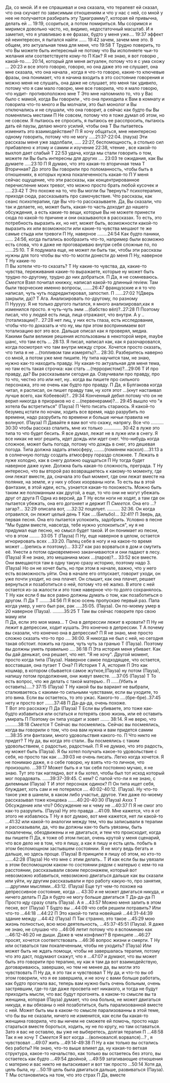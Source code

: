 Да, со мной. И я ее спрашивал и она сказала, что терапевт ей сказал, что она скучает по
зависимым отношениям и что у нас с ней, со мной у нее не получается разбирать эту
?диаграмму?, которая ей привычна, делать ей … 19:19, ссориться, а потом помириться. Мы
ссоримся и миримся довольно часто, но, видимо, недостаточный масштаб. И я заметил, что я
улавливаю в ее фразах, будто у меня уже…. 19:37 эффект ей неинтересен, я пытался найти
…… 19:42 зачем, зачем мне это. В общем, это актуальная тема для меня, что 19:58
Т
Трудно поверить, то что Вы можете быть интересный не потому что Вы исполняете чьи-то
желания или соответствуете кому-то
П
Как? Я не знаю, я вот говорю , какой-то….. 20:14, который для меня актуален, потому что я с
ума схожу … 20:23 и все этого говорю, говорю, но она даже это не слушает, она мне сказала,
что она начала , когда я что-то говорю, какие-то ключевые фразы, она понимает, что я начина
входить в это состояние говорения и можно меня не слушать, она даже не слушает, это меня
так удивило, потому что я сам мало говорю, мне все говорила, что я мало говорю, что нудит-
противоположно мне
Т
Это мне напомнило то, что у Вас было с мамой, когда Вы говорили , что она приходила к Вам
в комнату и говорила что-то много и Вы молчали, это был монолог и Вы отключались и не
слушали, что она говорит, а сейчас как будто бы Вы поменялись местами
П
Не совсем, потому что я тоже думал об этом, но не совсем. Я пытаюсь ее спросить, я
пытаюсь ее расспросить, пытаюсь дать ей паузы, делаю много усилий, чтобы она
Т
Вы пытаетесь изменить это взаимодействие?
П
Я хочу общаться, мне неинтересно одному говорить, потому что не могу …..21:37-22:04.
(пауза) Эти рассказы меня уже задолбали, ….. 22:27, беспомощность, а столько сил
прибавлено к этому и самим и изучение 22:38, чтение , все какой-то выхлоп дает слабый
Т
22:53 удача, когда мы стали говорить о том, можете ли Вы быть интересны для других ….
23:03 те ожидания, как Вы думаете …..23:10
П
Я думаю, что это какая-то вторичная тема
Т
Вторичная? До этого Вы говорили про поломанность, чтобы быть в отношениях, в которых
нужна покалеченность какая-то
П
У меня сейчас ощущение, что эти рассказы, как концентрированное перечисление моих
тревог, что можно просто брать любой кусочек и …..23:42
Т
Это похоже на то, что Вы могли бы ?вернуть? психотерапию, приходя сюда, рассказывать про
самочувствие. Что рассказы, как сеанс психотерапии, где Вы что-то рассказываете. Да, Вы
сказали, что так и делаете, но, может быть, какая-то часть доходит до нашего обсуждения, а
есть какие-то вещи, которые Вы не можете принести сюда по какой-то причине и они
оказываются в рассказах. То есть, это потребность выразить их, но нет, может быть,
возможности какой-то выразить их или возможности или какие-то чувства мешают те же
самые стыда или тревоги
П
Ну, наверное ……..24:54
Как будто паники,
...... 24:56, когда пытались вообразить что-то,  например были возможно есть слова, что я даже не проговариваю внутри себя сложные по, по ......25:10. 
Т
Я подумала еще, не может ли быть так, чтобы эти рассказы нужны для того чтобы вы что-то могли донести до меня
П
Ну, наверное
Т
Ну какие-то  
П
Вы хотели что-то сказать?
Т
Ну какие-то чувства, да, какие-то чувства, переживания какие-то выражаете, которые ну может быть трудно по-другому, трудно до них добраться.
П
Да, я не сомневаюсь. *Смеется* Взял почитал книжку, написал какой-то длинный review.  Там были творческие именно вопросы, .......26:47 французские и я то что написал, чуть чуть подредактировал, запостил. 
П
......27:02 ?(Дверь закрыли, да)?
Т
Ага. Анализировать по-другому, по разному  
П
Нууууу. Я не только другого пытался, я много анализировал,как я изменился просто. я чуть-чуть эмм ...(бабство вёл)?..27:28
П
Поэтому писал, что у людей есть лица, лица отражают, что внутри. А у ..(тотализации)?.. 27:28 нет лиц, у них есть глаза, есть исследование, чтобы что-то доказать и что ну, мы при этом воспринимаем вот тотализацию вот это все. Дальше описал как я проверял, медиа. Какими были великие решения использованы в некоторой мере, maybe шанс, что там есть ... 28:13. Я писал, написал как, как я разочаровался, когда посмотрел что там внутри между строк. Хочется просто сказать, что типа я не ...(топливом там измерять)?... 28:30. Разберитесь наверно со мной, а потом уже мне пишите. Ну типа научится там, не знаю, нужно как-то находить правду. Ну какая-то актуальная для меня тема, но там есть такая строчка: как стать ...(террористом)?...29:06
Т
И про правду, да? Вы рассказывали сегодня да. Озвучивали про правду, про то что, честно это или нет, ну.. когда вы пишете про сильного персонажа, это не очень как будто про правду.
П
Да, я Булгакова когда читал, я расписал, он пишет правду там, ну хотя этот ...(кнут настаивал лучше всего, как Кобеевой)?.. 29:34 Конченный дебил  потому что он не верил никогда в призраков но с ...(первенерами)?... 29:45 вышло что "я хотела бы встретиться" (Пауза)
П
Чето писать стараюсь. Я какой-то безумец кстати по ночам, ходить все время, надо разрубить по времени, надо разрубить по времени и больше ничьи правила не волнуют. (Пауза)
П
Давайте я вам вот что скажу, напрягу. Все что .......... 30:30 чтобы рассказ спалить, мне их только .............. 30:42 в луже это типа то что будет бесить.
Я все думал, лежат не в луже или в снегу. Я все никак не мог решить, идет дождь или идет снег. Что-нибудь когда сложное, может быть погода, потому что дождь в снег, это дешевая погода. Типа должна задать атмосферу, ........(помянем наскол)....31:13 а в солнечную погоду создать атмосферу гораздо сложнее.
Т
Лежать в луже холодно, как в снегу должно ощущаться
П
Ну тогда будет наверное даже хуже. Должна быть какая-то сложность, преграда.
Т
Ну интересно, что вы второй раз возвращаетесь к какому-то моменту, где они лежат вместе, да, сначала это был момент, где они лежат вместе на полянке, на земле, и у них у обоих изорваны ноги. То есть вы в этой фантазии, в этой идеи, есть, узнается какая-то похожесть. Можно быть таким же поломанным как другой, а еще, то что они не могут убежать друг от друга
П
Одна из версий, да
Т
Ну если ноги не ходят, а там где он пытается убежать, она его догоняет и держит
П
*Смеется*. Она его  ...?загар?... 32:29  описала вот, ....32:32 поцелует. .......... 32:36. Он когда отравился, он лежит целый день
Т
Как ....(Бильбо)... 32:41?
П
Зверь, да, первая песня. Она его пытается успокоить, задобрить. Условно в песне "Мы будем вместе, навсегда, тебе нужно успокоиться", ну я не придумал еще песню, но смысл будет такой. И он понимает из песни, что в этом ........ 33:05 
T
(Пауза)
П
Ну, еще наверное в целом, остается игнорировать всех ...33:20. Палец себе в ногу и на какое-то время может ...(репись и поэтому)... 33:27 как раз ворваться в дом и смутить её. Унести а потом одновременно заканчиваются и они падают в лесу. (Пауза) Я не знаю, это мешанина моих ...(паров)?... 33:52 все вместе. Они вмещаются там в одну такую сразу историю, поэтому надо 3. (Пауза) Но он не хочет быть, но при этом в начале, важно, что у него есть возможность уйти. Она в начале его отпускает, говорит уходи, он уже почти уходит, но она плачет. Он слышит, как она плачет, решает вернуться и позаботиться о ней, потому что её жалко. В итоге с ней остается из-за жалости и это тоже наверное что-то долго сохранялось. 
Т
Ну как если б вы все равно должны думать о том, как позаботиться о другом.
П
Да
Т
........34:56
П
Я всю осень пропускаю первый раз. Папа когда умер, у него был рак, рак .....35:05. (Пауза). Он по-моему умер в 20 наверное (Пауза). .........35:25 
T
Там вы сейчас говорите про свою маму или  
П
Да, если это моя мама...
Т
Она в депрессии лежит в кровати?
П
Ну не лежит в депрессии, ходит кушать. Это конечно в депрессии.
Т
А почему вы сказали, что конечно она в депрессии?
П
Я не знаю, мне просто сложно сказать что-то про .... 36:00. Я никогда не был с ней, но сегодня такая обстоит. пожить на грани, чуть чуть за гранью
Т
(Пауза). Поэтому вы должны уметь правильно .... 36:18
П
Эта история меня убивает. Как бы дай деньжат, она решает, что нет. "Я не хочу". Другой момент, просто когда типа (Пауза). Наверное самое подходящее, что остается, восставшая, она пугает
Т
Она?
П
История
Т
А, история
П
Это как кошмар, в котором сбывается самое жуткое,(Пауза) ну потом (Пауза), напишу потом продолжение, они живут вместе. ....37:05 (Пауза)
Т
То есть вопрос, что же делать с такой матерью..
П
......(Убить и оставить).....? 37:15 (Пауза)
Т
Ну какой бы вы вариант не выбрали, сталкиваетесь с какими-то сильными чувствами, если вы уходите, то это вина. Если вы остаетесь, то это ужас. Какого-то ....(бре-бре)..37:45 нету и просто вот .......37:48
П
Да-да-да, очень похоже.  
Т
Вот это расскажу
П
Да (Пауза)
Т
Если вы убиваете, это тоже как-будто избавиться или остаться и потерять свою жизнь, или её оставить умирать
П
Поэтому он типа уходит и зовет ....... 38:14. Я не верю, что ..........38:18 *Смеется*
Т
Сейчас вы посмеялись. Сейчас вы посмеялись, когда вы говорили о том, что она вам нужна и вам придется самим ....38:35  эти фантазии, много удовольствия какого-то.
П
Что никто не придет?
Т
Ну да, вы когда это стали.. Вы посмеялись с таким удовольствием, с радостью, радостный. 
П
Я не думаю, что это радость, ну может быть (Пауза). Я бы хотел получать какое-то удовольствие с себя, но просто так как ....39:03 не очень писать. Легко когда хочется. Я не понимаю даже, я о себе говорю, ну взять что-то личное, что произошло. ...39:17 Может быть я и так себя постоянно мучаю, я не знаю. Тут это так наглядно, вот я бы хотел, чтобы был тот исход который мог порадовать. ......39:37-39:45. C кем? С папой что-ли я не знаю, с дилемным (Пауза)
Т
И этот персонаж одинок?
П
Он типа ищет себя, блуждает, хоть сам и не потерялся .... 40:02-40:12. (Пауза). Ну что-то такое уже в шанели, в каком либо участье, другое. Уже даже по-моему рассказывал тоже концовка .......40:20-40:30 (Пауза) Аххх
Т
Обсуждение или что? Обсуждение ни к чему не ...40:37
П
Я не смог это как-то разрулить. (Пауза) Ну это правда ...41:09. Мне кажется, что я от этого не избавлюсь
Т
Ну я вот думаю, вот мне кажется, нет ли какой-то ...41:32 или какой-то аналогии между тем, что вы записывали в терапии и рассказывали, да, что вы должны как-то быть увязаны, быть покалечены, обездвижены и не двигаться, и тем что происходит, когда вы пишете
П
Да, я тоже об этом писал, очень крутой у меня сценарий, что все дело не в том, что я пишу, а как я пишу и есть цель. побыть в этом беспомощном застывшем состоянии. Я не могу ведь бегать и дальше, но здесь проще. (Пауза) В принципе я пишу об этом, но кто-то ......42:28 (Пауза) Но что мне с этим делать..
Т
И как если бы вы увязали в этом беспомощном каком-то состоянии рядом с матерью с кем-то на расстоянии, рассказывали своим персонажем, который вот невозможно избавиться, невозможно двигаться дальше как вы сказали или уйти, ну другим рассказывали и про работу какую-то, про занятия, ....другими мыслями...43:12. (Пауза)
Еще тут чем-то похоже на депрессивное состояние, когда ... 43:30 и не может двигаться никуда, и ничего делать
П
Да я будто не могу больше двигаться
Т
Да-да-да
П
Просто иду сразу спать (Пауза). А я ...43:57 Можно меня залить в этом песке, вот (Пауза)
Т
Будто вы ...44:09 что себя решили потравить? Или что-то ...44:18 ...44:22 
П
Это какой-то типа новейший ...44:31-44:39 здание между ...44:42 (Пауза)
П
Так странно, это такое ...45:29 мою жизнь полностью, всю мою деятельность, ...45:37-45:51 (Пауза). Я даже не знаю, не слушаю что ...46:06 летит потому что я вспоминаю как ...46:12-46:20 не дыши. Даже в чем конфликт? В принципе  ...46:27 просят, хочется соответствовать ...46:36 вопрос жизни и смерти.
Т
Ну или оставаться там покалеченным, чтобы не уходить?
(Пауза) Или может быть не ждать помощи, чтобы не завершалась терапия, потому что это даст, подумают скажут, что я ...47:07 и думают, что вы может быть это говорити про терапию, ну как я там да вот взаимодействую, договариваюсь, завершаю, но тем не менее да, вы могли это чувствовать
П
Ну да, я это так и чувствовал 
Т
Ну да, и что-то вы об этом говорили, что я ее завершила, и не хочу с вами больше работать, как будто прогнала вас, теперь вам нужно быть очень больным, очень застрявшим, где-то где даже просвета нет никакого, и тогда не будут приходить мысли, что вас будут прогонять. в каком-то смысле вы та женщина, которая (Пауза) думает, что она больна, не может двигаться никуда, и вы обязаны о ней позаботиться, быть парализованной вместе с ней. Может быть мы в каком-то смысле парализованны в этой теме, что бы вы не сказали, ничего не изменится, как если бы какая-то женщина говорила, что вы ничем не сможете ей помочь, просто надо стараться вместе бороться, ходить, ну не по кругу, но там оставаться. Зато я вас не оставлю, вы уже не выберетесь, долгая терапия
П
...48:58 Так я не хочу
Т
*Смеется* Я вот когда ...(волновался\ ворвался)...? , я чувствовал ...49:07 жить ...49:14-49:38 
П
Ну а как только вы остались без работы? Не знаю, что-то выше влияет да, ну какая-то ветхая структура, какое-то начальство, как только вы остаетесь без этого, вы остаетесь как будто ...49:54 двойной, ...49:59 затагивающие отношения с материю и вас никто не вытаскивает и вот так просто ...50:14 Хотя да, цель была, ну ...50:19 цель была двигаться дальше, развиваться (Пауза).
Т
Мы остановились на том, что это страх
П
Да, вместе



